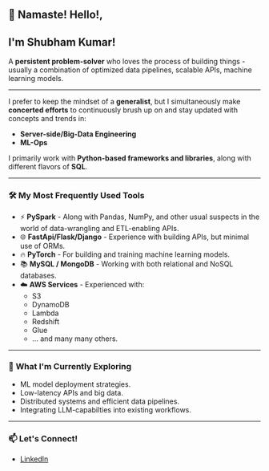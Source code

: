 ## 👋 Namaste! Hello!, 
## I'm Shubham Kumar!

A **persistent problem-solver** who loves the process of building things - usually a combination of optimized data pipelines, scalable APIs, machine learning models.

---
I prefer to keep the mindset of a **generalist**, but I simultaneously make **concerted efforts** to continuously brush up on and stay updated with concepts and trends in:
   - **Server-side/Big-Data Engineering**  
   - **ML-Ops**  

I primarily work with **Python-based frameworks and libraries**, along with different flavors of **SQL**.

---

### 🛠️ **My Most Frequently Used Tools**
- ⚡ **PySpark** - Along with Pandas, NumPy, and other usual suspects in the world of data-wrangling and ETL-enabling APIs.  
- 🌐 **FastApi/Flask/Django** - Experience with building APIs, but minimal use of ORMs.  
- 🔥 **PyTorch** - For building and training machine learning models.  
- 📚 **MySQL / MongoDB** - Working with both relational and NoSQL databases.  
- ☁️ **AWS Services** - Experienced with:  
    - S3  
    - DynamoDB  
    - Lambda  
    - Redshift  
    - Glue
    - ... and many many others.

---

### 🚀 **What I'm Currently Exploring**
- ML model deployment strategies.
- Low-latency APIs and big data.
- Distributed systems and efficient data pipelines.
- Integrating LLM-capabilties into existing workflows.

---

### 📫 **Let's Connect!**
- [LinkedIn](https://www.linkedin.com/in/shub-kumar)  

